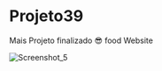 # Projeto39
Mais Projeto finalizado 😎
food Website

![Screenshot_5](https://user-images.githubusercontent.com/111763432/192038071-04672b62-af83-4ebb-9b80-03d2cb0672d8.png)
